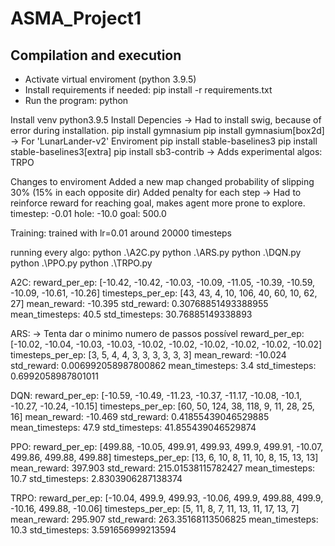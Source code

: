 # ASMA_Project1

## Compilation and execution

- Activate virtual enviroment (python 3.9.5)
- Install requirements if needed: pip install -r requirements.txt
- Run the program: python 


Install venv python3.9.5
Install Depencies -> Had to install swig, because of error during installation.
pip install gymnasium
pip install gymnasium[box2d] -> For 'LunarLander-v2' Enviroment
pip install stable-baselines3
pip install stable-baselines3[extra]
pip install sb3-contrib -> Adds experimental algos: TRPO


Changes to enviroment
Added a new map
changed probability of slipping 30% (15% in each opposite dir) 
Added penalty for each step -> Had to reinforce reward for reaching goal, makes agent more prone to explore.
    timestep: -0.01
    hole: -10.0
    goal: 500.0


Training:
trained with lr=0.01
around 20000 timesteps

running every algo:
python .\A2C.py
python .\ARS.py
python .\DQN.py
python .\PPO.py
python .\TRPO.py



A2C:
reward_per_ep: [-10.42, -10.42, -10.03, -10.09, -11.05, -10.39, -10.59, -10.09, -10.61, -10.26]
timesteps_per_ep: [43, 43, 4, 10, 106, 40, 60, 10, 62, 27]
mean_reward: -10.395
std_reward: 0.30768851493388955
mean_timesteps: 40.5
std_timesteps: 30.76885149338893

ARS: -> Tenta dar o minimo numero de passos possível
reward_per_ep: [-10.02, -10.04, -10.03, -10.03, -10.02, -10.02, -10.02, -10.02, -10.02, -10.02]
timesteps_per_ep: [3, 5, 4, 4, 3, 3, 3, 3, 3, 3]
mean_reward: -10.024
std_reward: 0.006992058987800862
mean_timesteps: 3.4
std_timesteps: 0.6992058987801011

DQN:
reward_per_ep: [-10.59, -10.49, -11.23, -10.37, -11.17, -10.08, -10.1, -10.27, -10.24, -10.15]
timesteps_per_ep: [60, 50, 124, 38, 118, 9, 11, 28, 25, 16]
mean_reward: -10.469
std_reward: 0.41855439046529885
mean_timesteps: 47.9
std_timesteps: 41.855439046529874

PPO:
reward_per_ep: [499.88, -10.05, 499.91, 499.93, 499.9, 499.91, -10.07, 499.86, 499.88, 499.88]
timesteps_per_ep: [13, 6, 10, 8, 11, 10, 8, 15, 13, 13]
mean_reward: 397.903
std_reward: 215.01538115782427
mean_timesteps: 10.7
std_timesteps: 2.8303906287138374

TRPO:
reward_per_ep: [-10.04, 499.9, 499.93, -10.06, 499.9, 499.88, 499.9, -10.16, 499.88, -10.06]
timesteps_per_ep: [5, 11, 8, 7, 11, 13, 11, 17, 13, 7]
mean_reward: 295.907
std_reward: 263.35168113506825
mean_timesteps: 10.3
std_timesteps: 3.591656999213594




